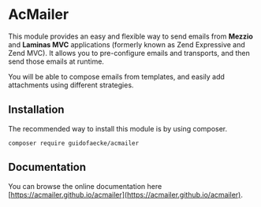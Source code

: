 # AcMailer

This module provides an easy and flexible way to send emails from **Mezzio** and **Laminas MVC** applications (formerly known as Zend Expressive and Zend MVC). It allows you to pre-configure emails and transports, and then send those emails at runtime.

You will be able to compose emails from templates, and easily add attachments using different strategies.

## Installation

The recommended way to install this module is by using composer.

    composer require guidofaecke/acmailer

## Documentation

You can browse the online documentation here [https://acmailer.github.io/acmailer](https://acmailer.github.io/acmailer).

